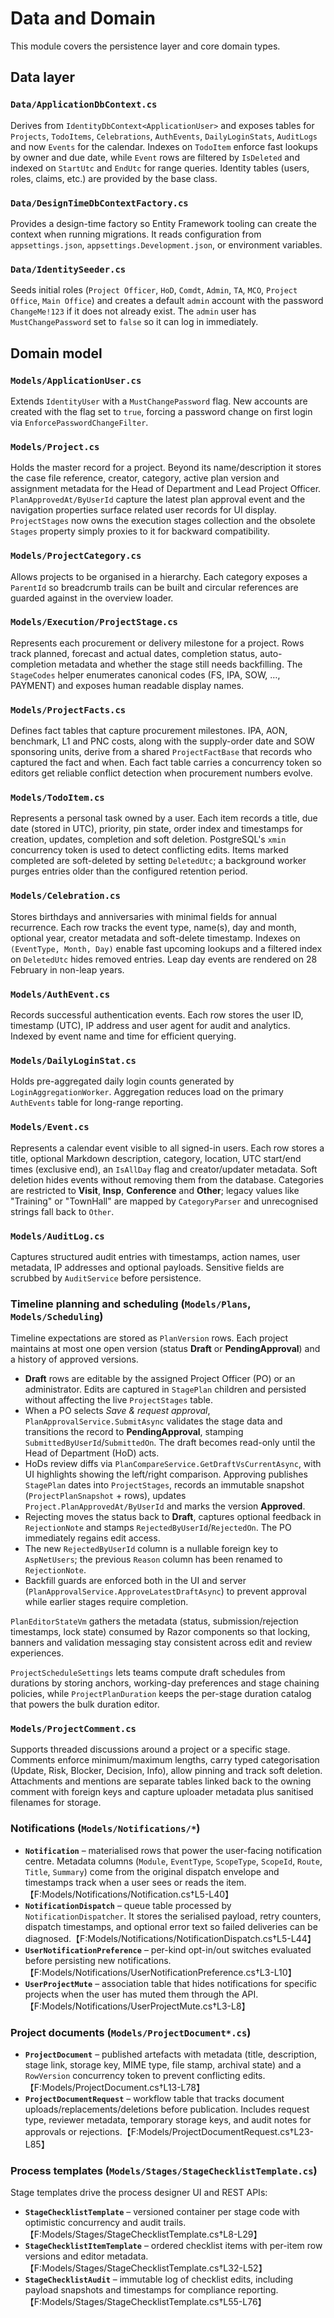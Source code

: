 # Data and Domain

This module covers the persistence layer and core domain types.

## Data layer

### `Data/ApplicationDbContext.cs`
Derives from `IdentityDbContext<ApplicationUser>` and exposes tables for `Projects`, `TodoItems`, `Celebrations`, `AuthEvents`, `DailyLoginStats`, `AuditLogs` and now `Events` for the calendar. Indexes on `TodoItem` enforce fast lookups by owner and due date, while `Event` rows are filtered by `IsDeleted` and indexed on `StartUtc` and `EndUtc` for range queries. Identity tables (users, roles, claims, etc.) are provided by the base class.

### `Data/DesignTimeDbContextFactory.cs`
Provides a design-time factory so Entity Framework tooling can create the context when running migrations. It reads configuration from `appsettings.json`, `appsettings.Development.json`, or environment variables.

### `Data/IdentitySeeder.cs`
Seeds initial roles (`Project Officer`, `HoD`, `Comdt`, `Admin`, `TA`, `MCO`, `Project Office`, `Main Office`) and creates a default `admin` account with the password `ChangeMe!123` if it does not already exist. The `admin` user has `MustChangePassword` set to `false` so it can log in immediately.

## Domain model

### `Models/ApplicationUser.cs`
Extends `IdentityUser` with a `MustChangePassword` flag. New accounts are created with the flag set to `true`, forcing a password change on first login via `EnforcePasswordChangeFilter`.

### `Models/Project.cs`
Holds the master record for a project. Beyond its name/description it stores the case file reference, creator, category, active plan version and assignment metadata for the Head of Department and Lead Project Officer. `PlanApprovedAt/ByUserId` capture the latest plan approval event and the navigation properties surface related user records for UI display. `ProjectStages` now owns the execution stages collection and the obsolete `Stages` property simply proxies to it for backward compatibility.

### `Models/ProjectCategory.cs`
Allows projects to be organised in a hierarchy. Each category exposes a `ParentId` so breadcrumb trails can be built and circular references are guarded against in the overview loader.

### `Models/Execution/ProjectStage.cs`
Represents each procurement or delivery milestone for a project. Rows track planned, forecast and actual dates, completion status, auto-completion metadata and whether the stage still needs backfilling. The `StageCodes` helper enumerates canonical codes (FS, IPA, SOW, …, PAYMENT) and exposes human readable display names.

### `Models/ProjectFacts.cs`
Defines fact tables that capture procurement milestones. IPA, AON, benchmark, L1 and PNC costs, along with the supply-order date and SOW sponsoring units, derive from a shared `ProjectFactBase` that records who captured the fact and when. Each fact table carries a concurrency token so editors get reliable conflict detection when procurement numbers evolve.

### `Models/TodoItem.cs`
Represents a personal task owned by a user. Each item records a title, due date (stored in UTC), priority, pin state, order index and timestamps for creation, updates, completion and soft deletion. PostgreSQL's `xmin` concurrency token is used to detect conflicting edits. Items marked completed are soft-deleted by setting `DeletedUtc`; a background worker purges entries older than the configured retention period.

### `Models/Celebration.cs`
Stores birthdays and anniversaries with minimal fields for annual recurrence. Each row tracks the event type, name(s), day and month, optional year, creator metadata and soft-delete timestamp. Indexes on `(EventType, Month, Day)` enable fast upcoming lookups and a filtered index on `DeletedUtc` hides removed entries. Leap day events are rendered on 28 February in non-leap years.

### `Models/AuthEvent.cs`
Records successful authentication events. Each row stores the user ID, timestamp (UTC), IP address and user agent for audit and analytics. Indexed by event name and time for efficient querying.

### `Models/DailyLoginStat.cs`
Holds pre-aggregated daily login counts generated by `LoginAggregationWorker`. Aggregation reduces load on the primary `AuthEvents` table for long-range reporting.

### `Models/Event.cs`
Represents a calendar event visible to all signed-in users. Each row stores a title, optional Markdown description, category, location, UTC start/end times (exclusive end), an `IsAllDay` flag and creator/updater metadata. Soft deletion hides events without removing them from the database. Categories are restricted to **Visit**, **Insp**, **Conference** and **Other**; legacy values like "Training" or "TownHall" are mapped by `CategoryParser` and unrecognised strings fall back to `Other`.

### `Models/AuditLog.cs`
Captures structured audit entries with timestamps, action names, user metadata, IP addresses and optional payloads. Sensitive fields are scrubbed by `AuditService` before persistence.

### Timeline planning and scheduling (`Models/Plans`, `Models/Scheduling`)
Timeline expectations are stored as `PlanVersion` rows. Each project maintains at most one open version (status **Draft** or **PendingApproval**) and a history of approved versions.

* **Draft** rows are editable by the assigned Project Officer (PO) or an administrator. Edits are captured in `StagePlan` children and persisted without affecting the live `ProjectStages` table.
* When a PO selects *Save & request approval*, `PlanApprovalService.SubmitAsync` validates the stage data and transitions the record to **PendingApproval**, stamping `SubmittedByUserId`/`SubmittedOn`. The draft becomes read-only until the Head of Department (HoD) acts.
* HoDs review diffs via `PlanCompareService.GetDraftVsCurrentAsync`, with UI highlights showing the left/right comparison. Approving publishes `StagePlan` dates into `ProjectStages`, records an immutable snapshot (`ProjectPlanSnapshot` + rows), updates `Project.PlanApprovedAt/ByUserId` and marks the version **Approved**.
* Rejecting moves the status back to **Draft**, captures optional feedback in `RejectionNote` and stamps `RejectedByUserId`/`RejectedOn`. The PO immediately regains edit access.
* The new `RejectedByUserId` column is a nullable foreign key to `AspNetUsers`; the previous `Reason` column has been renamed to `RejectionNote`.
* Backfill guards are enforced both in the UI and server (`PlanApprovalService.ApproveLatestDraftAsync`) to prevent approval while earlier stages require completion.

`PlanEditorStateVm` gathers the metadata (status, submission/rejection timestamps, lock state) consumed by Razor components so that locking, banners and validation messaging stay consistent across edit and review experiences.

`ProjectScheduleSettings` lets teams compute draft schedules from durations by storing anchors, working-day preferences and stage chaining policies, while `ProjectPlanDuration` keeps the per-stage duration catalog that powers the bulk duration editor.

### `Models/ProjectComment.cs`
Supports threaded discussions around a project or a specific stage. Comments enforce minimum/maximum lengths, carry typed categorisation (Update, Risk, Blocker, Decision, Info), allow pinning and track soft deletion. Attachments and mentions are separate tables linked back to the owning comment with foreign keys and capture uploader metadata plus sanitised filenames for storage.

### Notifications (`Models/Notifications/*`)
* **`Notification`** – materialised rows that power the user-facing notification centre. Metadata columns (`Module`, `EventType`, `ScopeType`, `ScopeId`, `Route`, `Title`, `Summary`) come from the original dispatch envelope and timestamps track when a user sees or reads the item.【F:Models/Notifications/Notification.cs†L5-L40】
* **`NotificationDispatch`** – queue table processed by `NotificationDispatcher`. It stores the serialised payload, retry counters, dispatch timestamps, and optional error text so failed deliveries can be diagnosed.【F:Models/Notifications/NotificationDispatch.cs†L5-L44】
* **`UserNotificationPreference`** – per-kind opt-in/out switches evaluated before persisting new notifications.【F:Models/Notifications/UserNotificationPreference.cs†L3-L10】
* **`UserProjectMute`** – association table that hides notifications for specific projects when the user has muted them through the API.【F:Models/Notifications/UserProjectMute.cs†L3-L8】

### Project documents (`Models/ProjectDocument*.cs`)
* **`ProjectDocument`** – published artefacts with metadata (title, description, stage link, storage key, MIME type, file stamp, archival state) and a `RowVersion` concurrency token to prevent conflicting edits.【F:Models/ProjectDocument.cs†L13-L78】
* **`ProjectDocumentRequest`** – workflow table that tracks document uploads/replacements/deletions before publication. Includes request type, reviewer metadata, temporary storage keys, and audit notes for approvals or rejections.【F:Models/ProjectDocumentRequest.cs†L23-L85】

### Process templates (`Models/Stages/StageChecklistTemplate.cs`)
Stage templates drive the process designer UI and REST APIs:
* **`StageChecklistTemplate`** – versioned container per stage code with optimistic concurrency and audit trails.【F:Models/Stages/StageChecklistTemplate.cs†L8-L29】
* **`StageChecklistItemTemplate`** – ordered checklist items with per-item row versions and editor metadata.【F:Models/Stages/StageChecklistTemplate.cs†L32-L52】
* **`StageChecklistAudit`** – immutable log of checklist edits, including payload snapshots and timestamps for compliance reporting.【F:Models/Stages/StageChecklistTemplate.cs†L55-L76】

